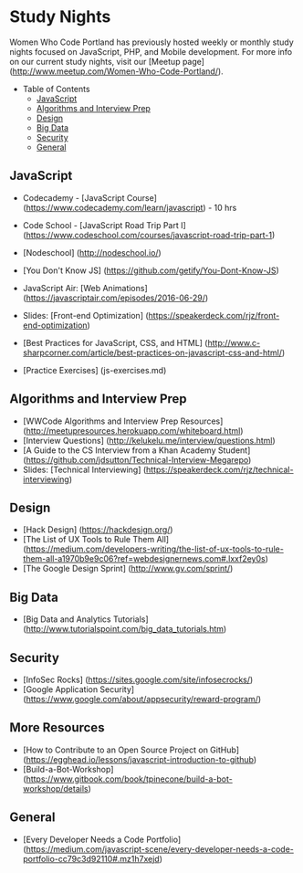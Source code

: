 # Study Nights

Women Who Code Portland has previously hosted weekly or monthly study nights focused on JavaScript, PHP, and Mobile development. For more info on our current study nights, visit our [Meetup page] (http://www.meetup.com/Women-Who-Code-Portland/).

- Table of Contents
  - [JavaScript](#javascript)
  - [Algorithms and Interview Prep](#algorithms-and-interview-prep)
  - [Design](#design)
  - [Big Data](#big-data)
  - [Security](#security)
  - [General](#general)

## JavaScript 
- Codecademy - [JavaScript Course] (https://www.codecademy.com/learn/javascript) - 10 hrs
- Code School - [JavaScript Road Trip Part I] (https://www.codeschool.com/courses/javascript-road-trip-part-1)
- [Nodeschool] (http://nodeschool.io/)
- [You Don't Know JS] (https://github.com/getify/You-Dont-Know-JS)
- JavaScript Air: [Web Animations] (https://javascriptair.com/episodes/2016-06-29/)
- Slides: [Front-end Optimization] (https://speakerdeck.com/rjz/front-end-optimization)
- [Best Practices for JavaScript, CSS, and HTML] (http://www.c-sharpcorner.com/article/best-practices-on-javascript-css-and-html/)

- [Practice Exercises] (js-exercises.md)

## Algorithms and Interview Prep
- [WWCode Algorithms and Interview Prep Resources] (http://meetupresources.herokuapp.com/whiteboard.html)
- [Interview Questions] (http://kelukelu.me/interview/questions.html)
- [A Guide to the CS Interview from a Khan Academy Student] (https://github.com/jdsutton/Technical-Interview-Megarepo)
- Slides: [Technical Interviewing] (https://speakerdeck.com/rjz/technical-interviewing)

## Design
- [Hack Design] (https://hackdesign.org/)
- [The List of UX Tools to Rule Them All] (https://medium.com/developers-writing/the-list-of-ux-tools-to-rule-them-all-a1970b9e9c06?ref=webdesignernews.com#.lxxf2ey0s)
- [The Google Design Sprint] (http://www.gv.com/sprint/)

## Big Data
- [Big Data and Analytics Tutorials] (http://www.tutorialspoint.com/big_data_tutorials.htm)

## Security
- [InfoSec Rocks] (https://sites.google.com/site/infosecrocks/)
- [Google Application Security] (https://www.google.com/about/appsecurity/reward-program/)

## More Resources
- [How to Contribute to an Open Source Project on GitHub] (https://egghead.io/lessons/javascript-introduction-to-github)  
- [Build-a-Bot-Workshop] (https://www.gitbook.com/book/tpinecone/build-a-bot-workshop/details)

## General
- [Every Developer Needs a Code Portfolio] (https://medium.com/javascript-scene/every-developer-needs-a-code-portfolio-cc79c3d92110#.mz1h7xejd)
